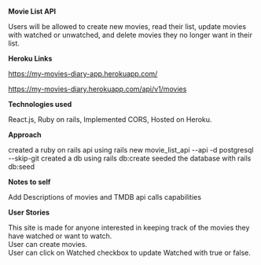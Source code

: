 <strong>Movie List API</strong>

Users will be allowed to create new movies, read their list, update movies with watched or unwatched, and delete movies they no longer want in their list.

<strong>Heroku Links</strong>

https://my-movies-diary-app.herokuapp.com/

https://my-movies-diary.herokuapp.com/api/v1/movies

<strong>Technologies used</strong>

React.js, Ruby on rails, Implemented CORS, Hosted on Heroku.

<strong>Approach</strong>

created a ruby on rails api using
rails new movie_list_api --api -d postgresql --skip-git
created a db using
rails db:create
seeded the database with
rails db:seed

<strong>Notes to self</strong>

Add Descriptions of movies and TMDB api calls capabilities

<strong>User Stories</strong>

This site is made for anyone interested in keeping track of the movies they have watched or want to watch.</br>
User can create movies.</br>
User can click on Watched checkbox to update Watched with true or false.
